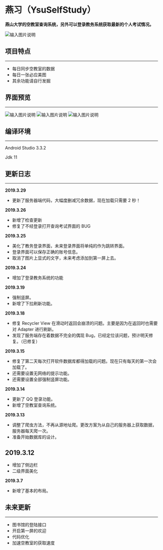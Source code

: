 # 燕习（YsuSelfStudy）

 **燕山大学的空教室查询系统，另外可以登录教务系统获取最新的个人考试情况。** 

![输入图片说明](https://images.gitee.com/uploads/images/2019/0326/093612_a38218e6_1760493.png "home_tiny.png")

## 项目特点
---
- 每日同步空教室的数据
- 每日一张必应美图
- 其余功能请自行发掘

## 界面预览
---
![输入图片说明](https://images.gitee.com/uploads/images/2019/0326/095129_cff6f116_1760493.png "Screenshot_2019-03-26-09-37-58-414_com.example.ys.png")
![输入图片说明](https://images.gitee.com/uploads/images/2019/0326/095140_d21188ae_1760493.png "Screenshot_2019-03-26-09-38-01-102_com.example.ys.png")
![输入图片说明](https://images.gitee.com/uploads/images/2019/0326/095153_595d7a81_1760493.png "Screenshot_2019-03-26-09-38-03-510_com.example.ys.png")

## 编译环境
---
Android Studio 3.3.2

Jdk 11
## 更新日志
---


**2019.3.29**
- 更新了服务器端代码，大幅度删减冗余数据，现在加载只需要 2 秒！

 **2019.3.26** 
 - 新增了检查更新
 - 修复了不经登录打开查询考试界面的 BUG
 
 **2019.3.25** 
- 美化了教务登录界面，未来登录界面将单纯的作为跳转界面。
- 登录界面可以保存正确的账号信息。
- 取消了图片上显式的文字，未来考虑添加到第一屏上去。

 **2019.3.24** 
- 增加了登录教务系统的功能

**2019.3.19** 
- 强制竖屏。
- 新增了下拉刷新功能。

 **2019.3.18** 
- 修复 Recycler View 在滑动时返回会崩溃的问题。主要是因为在返回时也需要对 Adapter 进行刷新。
- 发现了服务端存在着数据不完全的偶现 Bug，已经定位该问题，预计明天修复。（已修复）

**2019.3.15** 
- 修复了第二天每次打开软件数据库都得加载的问题。现在只有每天的第一次会加载了。
- 还需要设置无网络的提示功能。
- 还需要设置全部强制竖屏功能。

 **2019.3.14** 
- 更新了 QQ 登录功能。
- 新增了空教室查询系统。

 **2019.3.13** 
- 调整了爬虫方法，不再从源地址爬。更改方案为从自己的服务器上获取数据，服务器每天爬一次。
- 准备开始数据库的设计。
## 2019.3.12
- 增加了侧边栏
- 二级界面美化

 **2019.3.7** 
- 新增了基本的布局。
## 未来更新
---
* 图书馆的登陆接口
* 开启第一屏的欢迎
* 代码优化
* 加速空教室的获取速度
